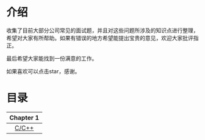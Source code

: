 # 介绍
收集了目前大部分公司常见的面试题，并且对这些问题所涉及的知识点进行整理，希望对大家有所帮助。如果有错误的地方希望能提出宝贵的意见，欢迎大家批评指正。

最后希望大家能找到一份满意的工作。

如果喜欢可以点击star，感谢。
# 目录
| Chapter 1  | 
| :---------:  | 
| [C/C++](https://github.com/ArchyLi/Review/blob/master/C++.md)|
